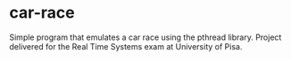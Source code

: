 # car-race

Simple program that emulates a car race using the pthread library. 
Project delivered for the Real Time Systems exam at University of Pisa.
